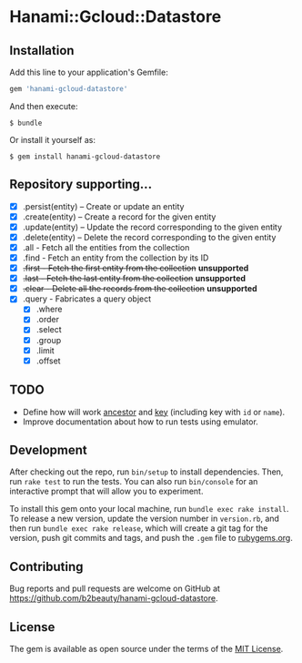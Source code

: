 # Hanami::Gcloud::Datastore

## Installation

Add this line to your application's Gemfile:

```ruby
gem 'hanami-gcloud-datastore'
```

And then execute:

    $ bundle

Or install it yourself as:

    $ gem install hanami-gcloud-datastore

## Repository supporting...

- [x] .persist(entity) – Create or update an entity
- [x] .create(entity) – Create a record for the given entity
- [x] .update(entity) – Update the record corresponding to the given entity
- [x] .delete(entity) – Delete the record corresponding to the given entity
- [x] .all - Fetch all the entities from the collection
- [x] .find - Fetch an entity from the collection by its ID
- [x] ~~.first - Fetch the first entity from the collection~~ **unsupported**
- [x] ~~.last - Fetch the last entity from the collection~~ **unsupported**
- [x] ~~.clear - Delete all the records from the collection~~ **unsupported**
- [x] .query - Fabricates a query object
  - [x] .where
  - [x] .order
  - [x] .select
  - [x] .group
  - [x] .limit
  - [x] .offset

## TODO

- Define how will work [ancestor](http://googlecloudplatform.github.io/gcloud-ruby/docs/master/Gcloud/Datastore/Key.html#parent-instance_method) and [key](http://googlecloudplatform.github.io/gcloud-ruby/docs/master/Gcloud/Datastore/Key.html#id-instance_method) (including key with `id` or `name`).
- Improve documentation about how to run tests using emulator.

## Development

After checking out the repo, run `bin/setup` to install dependencies. Then, run `rake test` to run the tests. You can also run `bin/console` for an interactive prompt that will allow you to experiment.

To install this gem onto your local machine, run `bundle exec rake install`. To release a new version, update the version number in `version.rb`, and then run `bundle exec rake release`, which will create a git tag for the version, push git commits and tags, and push the `.gem` file to [rubygems.org](https://rubygems.org).

## Contributing

Bug reports and pull requests are welcome on GitHub at https://github.com/b2beauty/hanami-gcloud-datastore.

## License

The gem is available as open source under the terms of the [MIT License](http://opensource.org/licenses/MIT).

